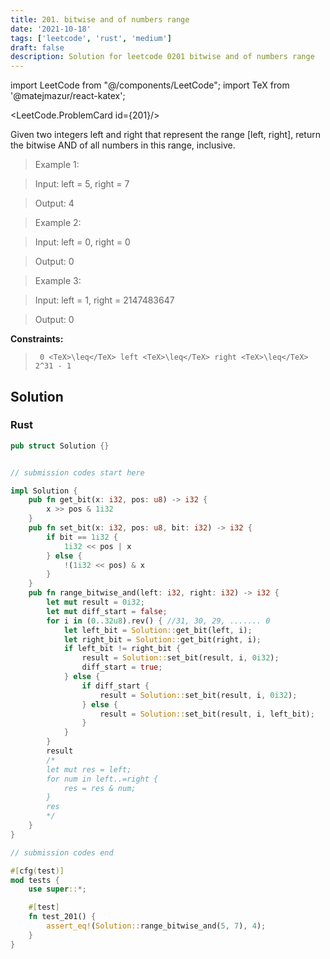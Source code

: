 ```yaml
---
title: 201. bitwise and of numbers range
date: '2021-10-18'
tags: ['leetcode', 'rust', 'medium']
draft: false
description: Solution for leetcode 0201 bitwise and of numbers range
---
```

import LeetCode from "@/components/LeetCode";
import TeX from '@matejmazur/react-katex';

<LeetCode.ProblemCard id={201}/>
 

  Given two integers left and right that represent the range [left, right], return the bitwise AND of all numbers in this range, inclusive.

   

 >   Example 1:

  

 >   Input: left <TeX>=</TeX> 5, right <TeX>=</TeX> 7

 >   Output: 4

  

 >   Example 2:

  

 >   Input: left <TeX>=</TeX> 0, right <TeX>=</TeX> 0

 >   Output: 0

  

 >   Example 3:

  

 >   Input: left <TeX>=</TeX> 1, right <TeX>=</TeX> 2147483647

 >   Output: 0

  

   

  **Constraints:**

  

 >   	0 <TeX>\leq</TeX> left <TeX>\leq</TeX> right <TeX>\leq</TeX> 2^31 - 1


## Solution
### Rust
```rust
pub struct Solution {}


// submission codes start here

impl Solution {
    pub fn get_bit(x: i32, pos: u8) -> i32 {
        x >> pos & 1i32
    }
    pub fn set_bit(x: i32, pos: u8, bit: i32) -> i32 {
        if bit == 1i32 {
            1i32 << pos | x
        } else {
            !(1i32 << pos) & x
        }
    }
    pub fn range_bitwise_and(left: i32, right: i32) -> i32 {
        let mut result = 0i32;
        let mut diff_start = false;
        for i in (0..32u8).rev() { //31, 30, 29, ....... 0
            let left_bit = Solution::get_bit(left, i);
            let right_bit = Solution::get_bit(right, i);
            if left_bit != right_bit {
                result = Solution::set_bit(result, i, 0i32);
                diff_start = true;
            } else {
                if diff_start {
                    result = Solution::set_bit(result, i, 0i32);
                } else {
                    result = Solution::set_bit(result, i, left_bit);
                }
            }
        }
        result
        /*
        let mut res = left;
        for num in left..=right {
            res = res & num;
        }
        res
        */
    }
}

// submission codes end

#[cfg(test)]
mod tests {
    use super::*;

    #[test]
    fn test_201() {
        assert_eq!(Solution::range_bitwise_and(5, 7), 4);
    }
}

```
